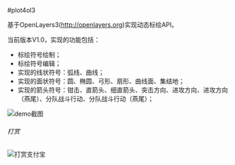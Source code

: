 #plot4ol3

基于OpenLayers3(http://openlayers.org)实现动态标绘API。

当前版本V1.0，实现的功能包括：
- 标绘符号绘制；
- 标绘符号编辑；
- 实现的线状符号：弧线、曲线；
- 实现的面状符号：圆、椭圆、弓形、扇形、曲线面、集结地；
- 实现的箭头符号：钳击、直箭头、细直箭头、突击方向、进攻方向、进攻方向（燕尾）、分队战斗行动、分队战斗行动（燕尾）；

![demo截图](http://git.oschina.net/uploads/images/2016/0312/094123_6d5a9b97_642920.jpeg "demo截图")

###### 打赏
![打赏支付宝](http://git.oschina.net/uploads/images/2016/0312/095357_f8639e52_642920.png "打赏支付宝")